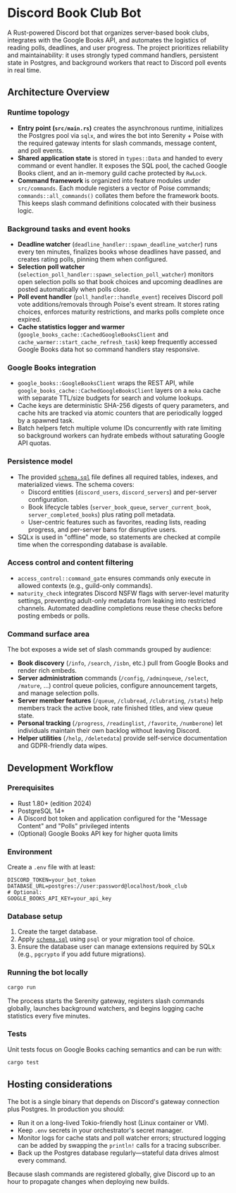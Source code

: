 # Discord Book Club Bot

A Rust-powered Discord bot that organizes server-based book clubs, integrates with the Google Books API, and automates the logistics of reading polls, deadlines, and user progress. The project prioritizes reliability and maintainability: it uses strongly typed command handlers, persistent state in Postgres, and background workers that react to Discord poll events in real time.

## Architecture Overview

### Runtime topology
- **Entry point (`src/main.rs`)** creates the asynchronous runtime, initializes the Postgres pool via `sqlx`, and wires the bot into Serenity + Poise with the required gateway intents for slash commands, message content, and poll events.
- **Shared application state** is stored in `types::Data` and handed to every command or event handler. It exposes the SQL pool, the cached Google Books client, and an in-memory guild cache protected by `RwLock`.
- **Command framework** is organized into feature modules under `src/commands`. Each module registers a vector of Poise commands; `commands::all_commands()` collates them before the framework boots. This keeps slash command definitions colocated with their business logic.

### Background tasks and event hooks
- **Deadline watcher** (`deadline_handler::spawn_deadline_watcher`) runs every ten minutes, finalizes books whose deadlines have passed, and creates rating polls, pinning them when configured.
- **Selection poll watcher** (`selection_poll_handler::spawn_selection_poll_watcher`) monitors open selection polls so that book choices and upcoming deadlines are posted automatically when polls close.
- **Poll event handler** (`poll_handler::handle_event`) receives Discord poll vote additions/removals through Poise's event stream. It stores rating choices, enforces maturity restrictions, and marks polls complete once expired.
- **Cache statistics logger and warmer** (`google_books_cache::CachedGoogleBooksClient` and `cache_warmer::start_cache_refresh_task`) keep frequently accessed Google Books data hot so command handlers stay responsive.

### Google Books integration
- `google_books::GoogleBooksClient` wraps the REST API, while `google_books_cache::CachedGoogleBooksClient` layers on a `moka` cache with separate TTL/size budgets for search and volume lookups.
- Cache keys are deterministic SHA-256 digests of query parameters, and cache hits are tracked via atomic counters that are periodically logged by a spawned task.
- Batch helpers fetch multiple volume IDs concurrently with rate limiting so background workers can hydrate embeds without saturating Google API quotas.

### Persistence model
- The provided [`schema.sql`](schema.sql) file defines all required tables, indexes, and materialized views. The schema covers:
  - Discord entities (`discord_users`, `discord_servers`) and per-server configuration.
  - Book lifecycle tables (`server_book_queue`, `server_current_book`, `server_completed_books`) plus rating poll metadata.
  - User-centric features such as favorites, reading lists, reading progress, and per-server bans for disruptive users.
- SQLx is used in "offline" mode, so statements are checked at compile time when the corresponding database is available.

### Access control and content filtering
- `access_control::command_gate` ensures commands only execute in allowed contexts (e.g., guild-only commands).
- `maturity_check` integrates Discord NSFW flags with server-level maturity settings, preventing adult-only metadata from leaking into restricted channels. Automated deadline completions reuse these checks before posting embeds or polls.

### Command surface area
The bot exposes a wide set of slash commands grouped by audience:
- **Book discovery** (`/info`, `/search`, `/isbn`, etc.) pull from Google Books and render rich embeds.
- **Server administration** commands (`/config`, `/adminqueue`, `/select`, `/mature`, …) control queue policies, configure announcement targets, and manage selection polls.
- **Server member features** (`/queue`, `/clubread`, `/clubrating`, `/stats`) help members track the active book, rate finished titles, and view queue state.
- **Personal tracking** (`/progress`, `/readinglist`, `/favorite`, `/numberone`) let individuals maintain their own backlog without leaving Discord.
- **Helper utilities** (`/help`, `/deletedata`) provide self-service documentation and GDPR-friendly data wipes.

## Development Workflow

### Prerequisites
- Rust 1.80+ (edition 2024)
- PostgreSQL 14+
- A Discord bot token and application configured for the "Message Content" and "Polls" privileged intents
- (Optional) Google Books API key for higher quota limits

### Environment
Create a `.env` file with at least:
```env
DISCORD_TOKEN=your_bot_token
DATABASE_URL=postgres://user:password@localhost/book_club
# Optional:
GOOGLE_BOOKS_API_KEY=your_api_key
```

### Database setup
1. Create the target database.
2. Apply [`schema.sql`](schema.sql) using `psql` or your migration tool of choice.
3. Ensure the database user can manage extensions required by SQLx (e.g., `pgcrypto` if you add future migrations).

### Running the bot locally
```bash
cargo run
```
The process starts the Serenity gateway, registers slash commands globally, launches background watchers, and begins logging cache statistics every five minutes.

### Tests
Unit tests focus on Google Books caching semantics and can be run with:
```bash
cargo test
```

## Hosting considerations
The bot is a single binary that depends on Discord's gateway connection plus Postgres. In production you should:
- Run it on a long-lived Tokio-friendly host (Linux container or VM).
- Keep `.env` secrets in your orchestrator's secret manager.
- Monitor logs for cache stats and poll watcher errors; structured logging can be added by swapping the `println!` calls for a tracing subscriber.
- Back up the Postgres database regularly—stateful data drives almost every command.

Because slash commands are registered globally, give Discord up to an hour to propagate changes when deploying new builds.